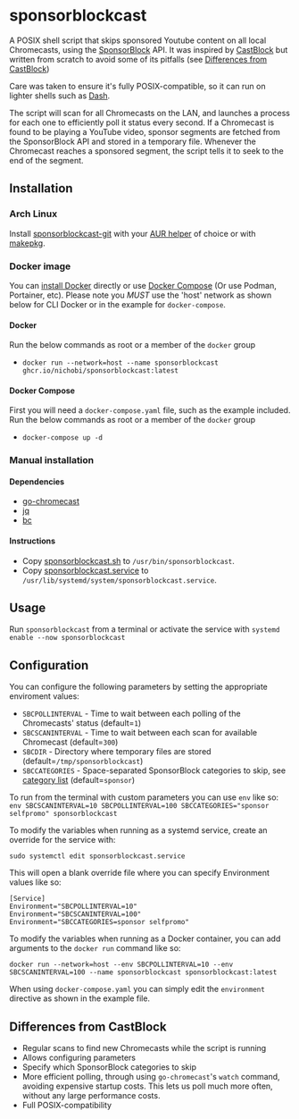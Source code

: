 # sponsorblockcast
A POSIX shell script that skips sponsored Youtube content on all local Chromecasts, using the [SponsorBlock](https://github.com/ajayyy/SponsorBlock) API. It was inspired by [CastBlock](https://github.com/stephen304/castblock) but written from scratch to avoid some of its pitfalls (see [Differences from CastBlock](#differences-from-castblock))

Care was taken to ensure it's fully POSIX-compatible, so it can run on lighter shells such as [Dash](https://wiki.archlinux.org/index.php/Dash).

The script will scan for all Chromecasts on the LAN, and launches a process for each one to efficiently poll it status every second. If a Chromecast is found to be playing a YouTube video, sponsor segments are fetched from the SponsorBlock API and stored in a temporary file. Whenever the Chromecast reaches a sponsored segment, the script tells it to seek to the end of the segment.

## Installation
### Arch Linux
Install [sponsorblockcast-git](https://aur.archlinux.org/packages/sponsorblockcast-git) with your [AUR helper](https://wiki.archlinux.org/index.php/AUR_helpers) of choice or with [makepkg](https://wiki.archlinux.org/index.php/Arch_User_Repository#Installing_and_upgrading_packages).

### Docker image
You can [install Docker](https://docs.docker.com/engine/install/) directly or use [Docker Compose](https://docs.docker.com/compose/install/) (Or use Podman, Portainer, etc). Please note you *MUST* use the 'host' network as shown below for CLI Docker or in the example for `docker-compose`.

#### Docker
Run the below commands as root or a member of the `docker` group
* `docker run --network=host --name sponsorblockcast ghcr.io/nichobi/sponsorblockcast:latest`

#### Docker Compose
First you will need a `docker-compose.yaml` file, such as the example included. Run the below commands as root or a member of the `docker` group
* `docker-compose up -d`

### Manual installation
#### Dependencies

* [go-chromecast](https://github.com/vishen/go-chromecast)
* [jq](https://stedolan.github.io/jq)
* [bc](https://www.gnu.org/software/bc)
#### Instructions
* Copy [sponsorblockcast.sh](/sponsorblockcast.sh) to `/usr/bin/sponsorblockcast`.
* Copy [sponsorblockcast.service](/sponsorblockcast.service) to `/usr/lib/systemd/system/sponsorblockcast.service`.

## Usage
Run `sponsorblockcast` from a terminal or activate the service with `systemd enable --now sponsorblockcast`

## Configuration
You can configure the following parameters by setting the appropriate enviroment values:
* `SBCPOLLINTERVAL` - Time to wait between each polling of the Chromecasts' status (default=`1`)
* `SBCSCANINTERVAL` - Time to wait between each scan for available Chromecast (default=`300`)
* `SBCDIR` - Directory where temporary files are stored (default=`/tmp/sponsorblockcast`)
* `SBCCATEGORIES` - Space-separated SponsorBlock categories to skip, see [category list](https://github.com/ajayyy/SponsorBlock/blob/master/config.json.example) (default=`sponsor`)

To run from the terminal with custom parameters you can use `env` like so:
`env SBCSCANINTERVAL=10 SBCPOLLINTERVAL=100 SBCCATEGORIES="sponsor selfpromo" sponsorblockcast`

To modify the variables when running as a systemd service, create an override for the service with:

`sudo systemctl edit sponsorblockcast.service`

This will open a blank override file where you can specify Environment values like so:
```
[Service]
Environment="SBCPOLLINTERVAL=10"
Environment="SBCSCANINTERVAL=100"
Environment="SBCCATEGORIES=sponsor selfpromo"
```

To modify the variables when running as a Docker container, you can add arguments to the `docker run` command like so:

`docker run --network=host --env SBCPOLLINTERVAL=10 --env SBCSCANINTERVAL=100 --name sponsorblockcast sponsorblockcast:latest`

When using `docker-compose.yaml` you can simply edit the `environment` directive as shown in the example file.

## Differences from CastBlock
* Regular scans to find new Chromecasts while the script is running
* Allows configuring parameters
* Specify which SponsorBlock categories to skip
* More efficient polling, through using `go-chromecast`'s `watch` command, avoiding expensive startup costs. This lets us poll much more often, without any large performance costs.
* Full POSIX-compatibility

